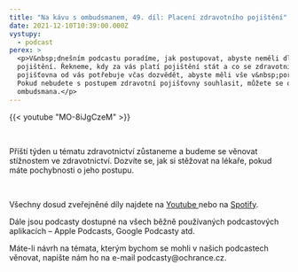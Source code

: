 ```yaml
---
title: "Na kávu s ombudsmanem, 49. díl: Placení zdravotního pojištění"
date: 2021-12-10T10:39:00.000Z
vystupy:
  - podcast
perex: >
  <p>V&nbsp;dnešním podcastu poradíme, jak postupovat, abyste neměli dluh na
  pojištění. Řekneme, kdy za vás platí pojištění stát a co se zdravotní
  pojišťovna od vás potřebuje včas dozvědět, abyste měli vše v&nbsp;pořádku.
  Pokud nebudete s postupem zdravotní pojišťovny souhlasit, můžete se obrátit na
  ombudsmana.</p>
---
```



{{< youtube "MO-8iJgCzeM" >}}



<p>&nbsp;</p>

<p>Příští týden u tématu zdravotnictví zůstaneme a budeme se věnovat stížnostem ve zdravotnictví. Dozvíte se, jak si stěžovat na lékaře, pokud máte pochybnosti o jeho postupu.</p>

<p>&nbsp;</p>

<p>Všechny dosud zveřejněné díly najdete&nbsp;na <a href="https://www.youtube.com/playlist?list=PLWNv_IxgJdEKvV9-ZYu7VTxvc1SjDRb2i">Youtube&nbsp;</a>nebo na&nbsp;<a href="https://open.spotify.com/show/0cUUj1UIaAu3hYzWgLNO6P?fbclid=IwAR2BbFgIdbE2Ke8LubN8m-iVR5KLLj0KsZH-Q96QqzpVYM1WVG3_NFuAel4">Spotify</a>.</p>

<p>Dále jsou podcasty dostupné na&nbsp;všech běžně používaných podcastových aplikacích &ndash; Apple Podcasts, Google Podcasty atd.</p>

<p>Máte-li návrh na témata, kterým bychom se mohli v našich podcastech věnovat, napište nám ho na e-mail podcasty@ochrance.cz.</p>
